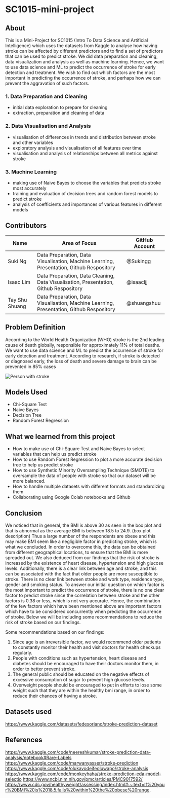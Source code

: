 # SC1015-mini-project

## About

This is a Mini-Project for SC1015 (Intro To Data Science and Artificial Intelligence) which uses the datasets from Kaggle to analyse how having stroke can be affected by different predictors and to find a set of predictors that can be used to predict stroke. We did data preparation and cleaning, data visualization and analysis as well as machine learning. Hence, we want to use data science and ML to predict the occurrence of stroke for early detection and treatment. 
We wish to find out which factors are the most important in predicting the occurrence of stroke, and perhaps how we can prevent the aggravation of such factors.

### 1. Data Preparation and Cleaning
- initial data exploration to prepare for cleaning
- extraction, preparation and cleaning of data

### 2. Data Visualisation and Analysis
- visualisation of differences in trends and distribution between stroke and other variables
- exploratory analysis and visualisation of all features over time
- visualisation and analysis of relationships between all metrics against stroke

### 3. Machine Learning
- making use of Naive Bayes to choose the variables that predicts stroke most accurately
- training and evaluation of decision trees and random forest models to predict stroke
- analysis of coefficients and importances of various features in different models

## Contributors

|  Name  |  Area of Focus  |  GitHub Account  |
|  ---  |  ---  | --- |
|  Suki Ng  |  Data Preparation, Data Visualisation, Machine Learning, Presentation, Github Respository  | @Sukingg
|  Isaac Lim  |  Data Preparation, Data Cleaning, Data Visualisation, Presentation, Github Respository  | @isaacljj
|  Tay Shu Shuang  |  Data Preparation, Data Visualisation, Machine Learning, Presentation, Github Respository  | @shuangshuu

## Problem Definition
According to the World Health Organization (WHO) stroke is the 2nd leading cause of death globally, responsible for approximately 11% of total deaths.
We want to use data science and ML to predict the occurrence of stroke for early detection and treatment. According to research, if stroke is detected or diagnosed early, the loss of death and severe damage to brain can be prevented in 85% cases

![Person with stroke](stroke.jpeg)

## Models Used

- Chi-Square Test
- Naive Bayes
- Decision Tree
- Random Forest Regression

## What we learned from this project
- How to make use of Chi-Square Test and Naive Bayes to select variables that can help us predict stroke
- How to use Random Forest Regression to plot a more accurate decision tree to help us predict stroke
- How to use Synthetic Minority Oversampling Technique (SMOTE) to oversample the data of people with stroke so that our dataset will be more balanced.
- How to handle multiple datasets with different formats and standardizing them
- Collaborating using Google Colab notebooks and Github
 
## Conclusion
We noticed that in general, the BMI is above 30 as seen in the box plot and that is abnormal as the average BMI is between 18.5 to 24.9. (box plot description) Thus a large number of the respondents are obese and this may make BMI seem like a negligible factor in predicting stroke, which is what we concluded. In order to overcome this, the data can be obtained from different geographical locations, to ensure that the BMI is more spreaded out. 
We also deduced from our findings that the risk of stroke is increased by the existence of heart disease, hypertension and high glucose levels. Additionally, there is a clear link between age and stroke, and this can be associated with the fact that older people are more susceptible to stroke. There is no clear link between stroke and work type, residence type, gender and smoking status. 
To answer our initial question on which factor is the most important to predict the occurrence of stroke, there is no one clear factor to predict stroke since the correlation between stroke and the other factors is 0.38 or less, which is not very accurate. Hence, the combination of the few factors which have been mentioned above are important factors which have to be considered concurrently when predicting the occurrence of stroke. Below we will be including some recommendations to reduce the risk of stroke based on our findings.

Some recommendations based on our findings:
1) Since age is an irreversible factor, we would recommend older patients to constantly monitor their health and visit doctors for health checkups regularly.
2) People with conditions such as hypertension, heart disease and diabetes should be encouraged to have their doctors monitor them, in order to better prevent stroke. 
3) The general public should be educated on the negative effects of excessive consumption of sugar to prevent high glucose levels.
4) Overweight people should be encouraged to put in efforts to lose some weight such that they are within the healthy bmi range, in order to reduce their chances of having a stroke. 


## Datasets used
https://www.kaggle.com/datasets/fedesoriano/stroke-prediction-dataset

## References

https://www.kaggle.com/code/neereshkumar/stroke-prediction-data-analysis/notebook#Rare-Labels
https://www.kaggle.com/code/marwanyasser/stroke-prediction
https://www.kaggle.com/code/olukayodeifeoluwapo/stroke-analysis
https://www.kaggle.com/code/monkeyhaha/stroke-prediction-eda-model-selectio
https://www.ncbi.nlm.nih.gov/pmc/articles/PMC9017592/
https://www.cdc.gov/healthyweight/assessing/index.html#:~:text=If%20your%20BMI%20is%2018.5,falls%20within%20the%20obese%20range.

